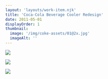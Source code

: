 ```yaml
---
layout: 'layouts/work-item.njk'
title: 'Coca-Cola Beverage Cooler Redesign'
date: 2011-05-01
displayOrder: 1
thumbnail:
  image: '/img/coke-assets/01@2x.jpg'
  imageAlt: ''
---
```


![](/img/coke-assets/02@2x.jpg)

![](/img/coke-assets/03@2x.jpg)

![](/img/coke-assets/04@2x.jpg)
